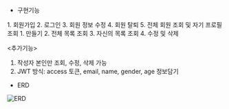 - 구현기능

<USER>
1. 회원가입
2. 로그인
3. 회원 정보 수정
4. 회원 탈퇴
5. 전체 회원 조회 및 자기 프로필 조회

<TODOLIST>
1. 만들기
2. 전체 목록 조회
3. 자신의 목록 조회
4. 수정 및 삭제

<추가기능>
1. 작성자 본인만 조회, 수정, 삭제 가능
2. JWT 방식: access 토큰, email, name, gender, age 정보담기


- ERD

![ERD](https://user-images.githubusercontent.com/126075796/235397784-5a6ac4ad-2145-4905-a63a-89df24b86421.png)
